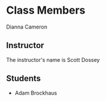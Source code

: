 # Class Members

Dianna Cameron

## Instructor

The instructor's name is Scott Dossey

## Students

* Adam Brockhaus
